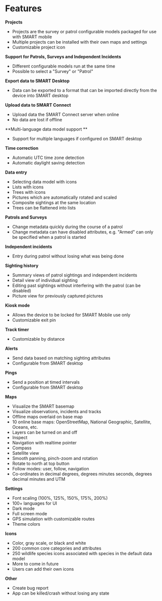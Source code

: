 # Features

**Projects**

-   Projects are the survey or patrol configurable models packaged for use with SMART mobile
-   Multiple projects can be installed with their own maps and settings
-   Customizable project icon

**Support for Patrols, Surveys and Independent Incidents**

- Different configurable models run at the same time
- Possible to select a "Survey" or "Patrol"

**Export data to SMART Desktop**

- Data can be exported to a format that can be imported directly from the device into SMART desktop

**Upload data to SMART Connect**

- Upload data the SMART Connect server when online
- No data are lost if offline

**Multi-language data model support **

- Support for multiple languages if configured on SMART desktop

**Time correction**

- Automatic UTC time zone detection
- Automatic daylight saving detection

**Data entry**

- Selecting data model with icons
- Lists with icons
- Trees with icons
- Pictures which are automatically rotated and scaled
- Composite sightings at the same location
- Trees can be flattened into lists

**Patrols and Surveys**

- Change metadata quickly during the course of a patrol
- Change metadata can have disabled attributes, e.g. "Armed" can only be specified when a patrol is started

**Independent incidents**

- Entry during patrol without losing what was being done

**Sighting history**

- Summary views of patrol sightings and independent incidents
- Detail view of individual sighting
- Editing past sightings without interfering with the patrol (can be disabled)
- Picture view for previously captured pictures

**Kiosk mode**

- Allows the device to be locked for SMART Mobile use only
- Customizable exit pin

**Track timer**

- Customizable by distance

**Alerts**

- Send data based on matching sighting attributes
- Configurable from SMART desktop

**Pings**

- Send a position at timed intervals
- Configurable from SMART desktop

**Maps** 

- Visualize the SMART basemap
- Visualize observations, incidents and tracks
- Offline maps overlaid on base map
- 10 online base maps: OpenStreetMap, National Geographic, Satellite, Oceans, etc.
- Layers can be turned on and off
- Inspect
- Navigation with realtime pointer
- Compass
- Satellite view
- Smooth panning, pinch-zoom and rotation
- Rotate to north at top button
- Follow modes: user, follow, navigation
- Co-ordinates in decimal degrees, degrees minutes seconds, degrees decimal minutes and UTM

**Settings** 

- Font scaling (100%, 125%, 150%, 175%, 200%)
- 100+ languages for UI
- Dark mode
- Full screen mode
- GPS simulation with customizable routes
- Theme colors

**Icons**

- Color, gray scale, or black and white
- 200 common core categories and attributes
- 250 wildlife species icons associated with species in the default data model
- More to come in future
- Users can add their own icons

**Other** 

- Create bug report
- App can be killed/crash without losing any state